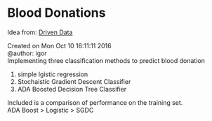 # Blood Donations 
Idea from: [Driven Data](https://www.drivendata.org/competitions/2/)

Created on Mon Oct 10 16:11:11 2016  
@author: igor  
Implementing three classification methods to predict blood donation  
1) simple lgistic regression  
2) Stochaistic Gradient Descent Classifier  
3) ADA Boosted Decision Tree Classifier  

Included is a comparison of performance on the training set.  
ADA Boost > Logistic > SGDC
